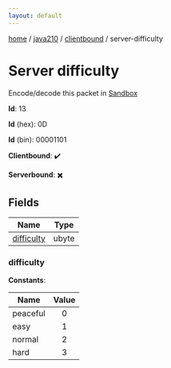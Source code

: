 ```yaml
---
layout: default
---
```


[home](/)  /  [java210](/protocol/java210)  /  [clientbound](/protocol/java210/clientbound)  /  server-difficulty

# Server difficulty

Encode/decode this packet in [Sandbox](../../../sandbox/java210#clientbound.server_difficulty)

**Id**: 13

**Id** (hex): 0D

**Id** (bin): 00001101

**Clientbound**: ✔️

**Serverbound**: ✖️

## Fields

Name | Type
---|---
[difficulty](#difficulty) | ubyte

### difficulty

**Constants**:

Name | Value
---|:---:
peaceful | 0
easy | 1
normal | 2
hard | 3
